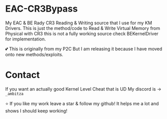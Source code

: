 # EAC-CR3Bypass
My EAC &amp; BE Rady CR3 Reading &amp; Writing source that I use for my KM Drivers. This is just the method/code to Read & Write Virtual Memory from Physical with CR3 this is not a fully working source check BEKernelDriver for implementation.

💕 This is originally from my P2C But I am releasing it because I have moved onto new methods/exploits.
# Contact
If you want an actually good Kernel Level Cheat that is UD My discord is -> `_ambitza`

⭐ If you like my work leave a star & follow my github! It helps me a lot and shows I should keep working!
